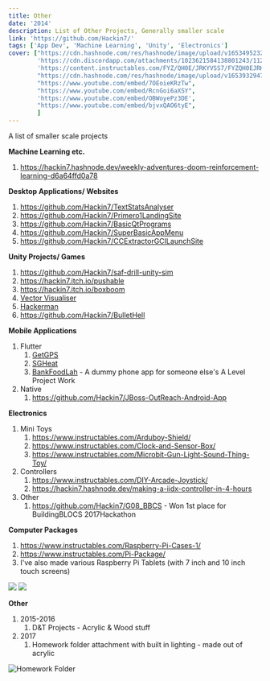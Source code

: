 ```yaml
---
title: Other
date: '2014'
description: List of Other Projects, Generally smaller scale
link: 'https://github.com/Hackin7/'
tags: ['App Dev', 'Machine Learning', 'Unity', 'Electronics']
cover: ["https://cdn.hashnode.com/res/hashnode/image/upload/v1653495232105/OJT-yxEJF.png",
        'https://cdn.discordapp.com/attachments/1023621584138801243/1125034542248493056/IMG-20180310-WA0005.jpg',
        'https://content.instructables.com/FYZ/QH0E/JRKYVSS7/FYZQH0EJRKYVSS7.jpg',
        "https://cdn.hashnode.com/res/hashnode/image/upload/v1653932947870/OS6SnMHgb.jpg",
        "https://www.youtube.com/embed/7OEoieKRzTw",
        "https://www.youtube.com/embed/RcnGoi6aXSY",
        'https://www.youtube.com/embed/OBWoyePz3DE',
        "https://www.youtube.com/embed/bjvxQAO6tyE",
        ]
---
```


A list of smaller scale projects 

**Machine Learning etc.**

1. https://hackin7.hashnode.dev/weekly-adventures-doom-reinforcement-learning-d6a64ffd0a78

**Desktop Applications/ Websites**

1. https://github.com/Hackin7/TextStatsAnalyser
1. https://github.com/Hackin7/Primero1LandingSite
1. https://github.com/Hackin7/BasicQtPrograms
1. https://github.com/Hackin7/SuperBasicAppMenu
1. https://github.com/Hackin7/CCExtractorGCILaunchSite

**Unity Projects/ Games**
1. https://github.com/Hackin7/saf-drill-unity-sim
1. https://hackin7.itch.io/pushable
1. https://hackin7.itch.io/boxboom
1. [Vector Visualiser](https://hackin7.itch.io/vector-visualiser)
1. [Hackerman](https://hackin7.itch.io/hackerman)
1. https://github.com/Hackin7/BulletHell


**Mobile Applications**
1. Flutter
    1. [GetGPS](https://github.com/Hackin7/GetGPS)
    1. [SGHeat](https://github.com/Hackin7/SGHeat)
    1. [BankFoodLah](https://github.com/Hackin7/BankFoodLah) - A dummy phone app for someone else's A Level Project Work
1. Native
    1. https://github.com/Hackin7/JBoss-OutReach-Android-App

**Electronics**

1. Mini Toys
    1. https://www.instructables.com/Arduboy-Shield/
    1. https://www.instructables.com/Clock-and-Sensor-Box/
    1. https://www.instructables.com/Microbit-Gun-Light-Sound-Thing-Toy/
1. Controllers
    1. https://www.instructables.com/DIY-Arcade-Joystick/
    1. https://hackin7.hashnode.dev/making-a-iidx-controller-in-4-hours
1. Other
    1. https://github.com/Hackin7/G08_BBCS - Won 1st place for BuildingBLOCS 2017Hackathon

**Computer Packages**

1. https://www.instructables.com/Raspberry-Pi-Cases-1/
1. https://www.instructables.com/Pi-Package/
1. I've also made various Raspberry Pi Tablets (with 7 inch and 10 inch touch screens)

![](https://cdn.discordapp.com/attachments/1023621584138801243/1125034542248493056/IMG-20180310-WA0005.jpg)
![](https://cdn.discordapp.com/attachments/1023621584138801243/1125034297787691161/IMG-20170414-WA0001.jpg)

**Other**

1. 2015-2016
    1. D&T Projects - Acrylic & Wood stuff
1. 2017
    1. Homework folder attachment with built in lighting - made out of acrylic 


![Homework Folder](https://cdn.discordapp.com/attachments/1023621584138801243/1125034407036719225/IMG-20170816-WA0003.jpg)
